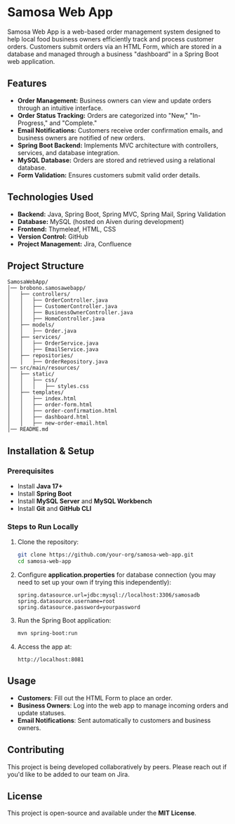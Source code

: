 # Samosa Web App

Samosa Web App is a web-based order management system designed to help local food business owners efficiently track and process customer orders. Customers submit orders via an HTML Form, which are stored in a database and managed through a business "dashboard" in a Spring Boot web application.

## Features
- **Order Management:** Business owners can view and update orders through an intuitive interface.
- **Order Status Tracking:** Orders are categorized into "New," "In-Progress," and "Complete."
- **Email Notifications:** Customers receive order confirmation emails, and business owners are notified of new orders.
- **Spring Boot Backend:** Implements MVC architecture with controllers, services, and database integration.
- **MySQL Database:** Orders are stored and retrieved using a relational database.
- **Form Validation:** Ensures customers submit valid order details.

## Technologies Used
- **Backend:** Java, Spring Boot, Spring MVC, Spring Mail, Spring Validation
- **Database:** MySQL (hosted on Aiven during development)
- **Frontend:** Thymeleaf, HTML, CSS
- **Version Control:** GitHub
- **Project Management:** Jira, Confluence

## Project Structure
```
SamosaWebApp/
│── brobono.samosawebapp/
│   ├── controllers/
│   │   ├── OrderController.java
│   │   ├── CustomerController.java
│   │   ├── BusinessOwnerController.java
│   │   ├── HomeController.java
│   ├── models/
│   │   ├── Order.java
│   ├── services/
│   │   ├── OrderService.java
│   │   ├── EmailService.java
│   ├── repositories/
│   │   ├── OrderRepository.java
│── src/main/resources/
│   ├── static/
│   │   ├── css/
│   │   │   ├── styles.css
│   ├── templates/
│   │   ├── index.html
│   │   ├── order-form.html
│   │   ├── order-confirmation.html
│   │   ├── dashboard.html
│   │   ├── new-order-email.html
│── README.md
```

## Installation & Setup
### Prerequisites
- Install **Java 17+**
- Install **Spring Boot**
- Install **MySQL Server** and **MySQL Workbench**
- Install **Git** and **GitHub CLI**

### Steps to Run Locally
1. Clone the repository:
   ```sh
   git clone https://github.com/your-org/samosa-web-app.git
   cd samosa-web-app
   ```
2. Configure **application.properties** for database connection (you may need to set up your own if trying this independently):
   ```properties
   spring.datasource.url=jdbc:mysql://localhost:3306/samosadb
   spring.datasource.username=root
   spring.datasource.password=yourpassword
   ```
3. Run the Spring Boot application:
   ```sh
   mvn spring-boot:run
   ```
4. Access the app at:
   ```
   http://localhost:8081
   ```

## Usage
- **Customers**: Fill out the HTML Form to place an order.
- **Business Owners**: Log into the web app to manage incoming orders and update statuses.
- **Email Notifications**: Sent automatically to customers and business owners.

## Contributing
This project is being developed collaboratively by peers. Please reach out if you'd like to be added to our team on Jira.

## License
This project is open-source and available under the **MIT License**.

